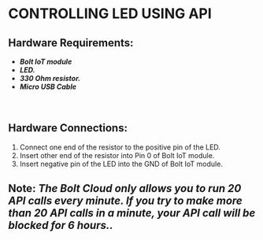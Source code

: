 # CONTROLLING LED USING API
## Hardware Requirements:</br>
* _**Bolt IoT module**_</br>
* _**LED.**_</br>
* _**330 Ohm resistor.**_</br>
* _**Micro USB Cable**_</br>
</br></br>
## Hardware Connections:</br>
1. Connect one end of the resistor to the positive pin of the LED.</br>
2. Insert other end of the resistor into Pin 0 of Bolt IoT module.</br>
3. Insert negative pin of the LED into the GND of Bolt IoT module.</br>
## Note: _**The Bolt Cloud only allows you to run 20 API calls every minute. If you try to make more than 20 API calls in a minute, your API call will be blocked for 6 hours..**_</br>